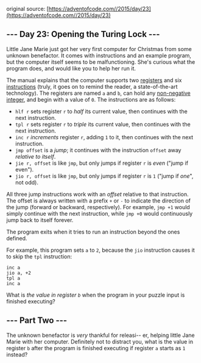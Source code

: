 original source: [https://adventofcode.com//2015/day/23](https://adventofcode.com//2015/day/23)
## --- Day 23: Opening the Turing Lock ---
Little Jane Marie just got her very first computer for Christmas from some unknown benefactor.  It comes with instructions and an example program, but the computer itself seems to be malfunctioning.  She's curious what the program does, and would like you to help her run it.

The manual explains that the computer supports two [registers](https://en.wikipedia.org/wiki/Processor_register) and six [instructions](https://en.wikipedia.org/wiki/Instruction_set) (truly, it goes on to remind the reader, a state-of-the-art technology). The registers are named `a` and `b`, can hold any [non-negative integer](https://en.wikipedia.org/wiki/Natural_number), and begin with a value of `0`.  The instructions are as follows:


 - `hlf r` sets register `r` to *half* its current value, then continues with the next instruction.
 - `tpl r` sets register `r` to *triple* its current value, then continues with the next instruction.
 - `inc r` *increments* register `r`, adding `1` to it, then continues with the next instruction.
 - `jmp offset` is a *jump*; it continues with the instruction `offset` away *relative to itself*.
 - `jie r, offset` is like `jmp`, but only jumps if register `r` is *even* ("jump if even").
 - `jio r, offset` is like `jmp`, but only jumps if register `r` is `1` ("jump if *one*", not odd).

All three jump instructions work with an *offset* relative to that instruction.  The offset is always written with a prefix `+` or `-` to indicate the direction of the jump (forward or backward, respectively).  For example, `jmp +1` would simply continue with the next instruction, while `jmp +0` would continuously jump back to itself forever.

The program exits when it tries to run an instruction beyond the ones defined.

For example, this program sets `a` to `2`, because the `jio` instruction causes it to skip the `tpl` instruction:

```
inc a
jio a, +2
tpl a
inc a
```

What is *the value in register `b`* when the program in your puzzle input is finished executing?


## --- Part Two ---
The unknown benefactor is *very* thankful for releasi-- er, helping little Jane Marie with her computer.  Definitely not to distract you, what is the value in register `b` after the program is finished executing if register `a` starts as `1` instead?


